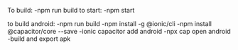 To build:
    -npm run build
to start:
    -npm start

to build android:
    -npm run build
    -npm install -g @ionic/cli
    -npm install @capacitor/core --save
    -ionic capacitor add android
    -npx cap open android
    -build and export apk
